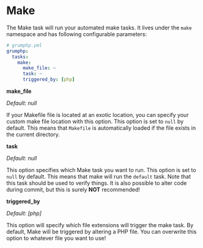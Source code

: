 # Make

The Make task will run your automated make tasks.
It lives under the `make` namespace and has following configurable parameters:

```yaml
# grumphp.yml
grumphp:
  tasks:
    make:
      make_file: ~
      task: ~
      triggered_by: [php]
```

**make_file**

*Default: null*

If your Makefile file is located at an exotic location, you can specify your custom make file location with this option.
This option is set to `null` by default.
This means that `Makefile` is automatically loaded if the file exists in the current directory.


**task**

*Default: null*

This option specifies which Make task you want to run.
This option is set to `null` by default.
This means that make will run the `default` task.
Note that this task should be used to verify things. 
It is also possible to alter code during commit, but this is surely **NOT** recommended!


**triggered_by**

*Default: [php]*

This option will specify which file extensions will trigger the make task.
By default, Make will be triggered by altering a PHP file. 
You can overwrite this option to whatever file you want to use!
